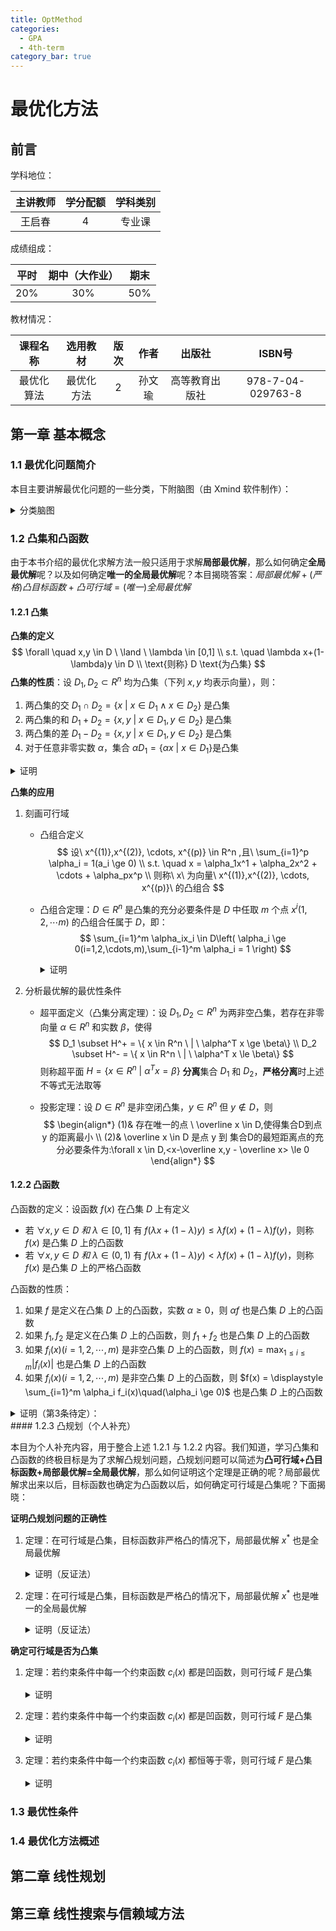 ```yaml
---
title: OptMethod
categories:
  - GPA
  - 4th-term
category_bar: true
---
```



# 最优化方法

## 前言

学科地位：

| 主讲教师 | 学分配额 | 学科类别 |
| :------: | :------: | :------: |
|  王启春  |    4     |  专业课  |

成绩组成：

| 平时 | 期中（大作业） | 期末 |
| :--: | :------------: | :--: |
| 20%  |      30%       | 50%  |

教材情况：

|  课程名称  |  选用教材  | 版次 |  作者  |     出版社     |      ISBN号       |
| :--------: | :--------: | :--: | :----: | :------------: | :---------------: |
| 最优化算法 | 最优化方法 |  2   | 孙文瑜 | 高等教育出版社 | 978-7-04-029763-8 |

## 第一章 基本概念

### 1.1 最优化问题简介

本目主要讲解最优化问题的一些分类，下附脑图（由 Xmind 软件制作）：

<details>
    <summary>分类脑图</summary>
    <center><img src="https://dwj-oss.oss-cn-nanjing.aliyuncs.com/images/202403091214182.png" alt="最优化问题概念辨析" /></center>
</details>

### 1.2 凸集和凸函数

由于本书介绍的最优化求解方法一般只适用于求解**局部最优解**，那么如何确定**全局最优解**呢？以及如何确定**唯一的全局最优解**呢？本目揭晓答案：$局部最优解+(严格)凸目标函数+凸可行域=(唯一)全局最优解$

#### 1.2.1 凸集

**凸集的定义**
$$
\forall \quad x,y \in D \ \land \ \lambda \in [0,1] \\
s.t. \quad \lambda x+(1-\lambda)y \in D \\
\text{则称} D \text{为凸集}
$$
**凸集的性质**：设 $D_1,D_2 \subset R^n$ 均为凸集（下列 $x,y$ 均表示向量），则：

1. 两凸集的交 $D_1 \cap D_2 = \{x\ |\ x \in D_1 \land x \in D_2\}$ 是凸集
2. 两凸集的和 $D_1 + D_2 = \{x,y\ |\ x \in D_1 , y \in D_2\}$ 是凸集
3. 两凸集的差 $D_1 - D_2 = \{x,y\ |\ x \in D_1 , y \in D_2\}$ 是凸集
4. 对于任意非零实数 $\alpha$，集合 $\alpha D_1 = \{ \alpha x \ |\ x \in D_1 \}$​ 是凸集

<details>
    <summary>证明</summary>
    <center><img src="https://dwj-oss.oss-cn-nanjing.aliyuncs.com/images/202403101941905.png" alt="凸集的性质证明" /></center>
</details>

**凸集的应用**

1. 刻画可行域
    - 凸组合定义
        $$
        设\ x^{(1)},x^{(2)}, \cdots, x^{(p)} \in R^n ,且\ \sum_{i=1}^p \alpha_i = 1(a_i \ge 0)  \\
        s.t. \quad x = \alpha_1x^1 + \alpha_2x^2 + \cdots + \alpha_px^p  \\
        则称\ x\ 为向量\ x^{(1)},x^{(2)}, \cdots, x^{(p)}\ 的凸组合
        $$
    
    - 凸组合定理：$D \in R^n$ 是凸集的充分必要条件是 $D$ 中任取 $m$ 个点 $x^i(1,2,\cdots m)$ 的凸组合任属于 $D$，即：
        $$
        \sum_{i=1}^m \alpha_ix_i \in D\left( \alpha_i \ge 0(i=1,2,\cdots,m),\sum_{i-1}^m \alpha_i = 1 \right)
        $$
    
      <details>
          <summary>证明</summary>
          <center><img src="https://dwj-oss.oss-cn-nanjing.aliyuncs.com/images/202403102025159.png" alt="凸组合定理证明" /></center>
      </details>
    
2. 分析最优解的最优性条件
    - 超平面定义（凸集分离定理）：设 $D_1,D_2 \subset R^n$ 为两非空凸集，若存在非零向量 $\alpha \in R^n$ 和实数 $\beta$，使得
        $$
        D_1 \subset H^+ = \{ x \in R^n \ | \ \alpha^T x \ge \beta\} \\
        D_2 \subset H^- = \{ x \in R^n \ | \ \alpha^T x \le \beta\}
        $$
        则称超平面 $H = \{ x \in R^n \ | \ \alpha^Tx=\beta \}$ **分离**集合 $D_1$ 和 $D_2$，**严格分离**时上述不等式无法取等
    
    - 投影定理：设 $D \in R^n$ 是非空闭凸集，$y \in R^n$ 但 $y \notin D$，则
        $$
        \begin{align*}
            (1)& 存在唯一的点 \ \overline x \in D,使得集合D到点 y 的距离最小 \\
            (2)& \overline x \in D 是点 y 到 集合D的最短距离点的充分必要条件为:\forall x \in D,<x-\overline x,y - \overline x> \le 0
        \end{align*}
        $$

#### 1.2.2 凸函数

凸函数的定义：设函数 $f(x)$ 在凸集 $D$ 上有定义

- 若 $\forall x,y \in D\ 和\ \lambda \in [0,1]$ 有 $f(\lambda x + (1-\lambda)y) \le \lambda f(x) + (1-\lambda)f(y)$，则称 $f(x)$ 是凸集 $D$ 上的凸函数
- 若 $\forall x,y \in D\ 和\ \lambda \in (0,1)$ 有 $f(\lambda x + (1-\lambda)y) < \lambda f(x) + (1-\lambda)f(y)$，则称 $f(x)$ 是凸集 $D$ 上的严格凸函数

凸函数的性质：

1. 如果 $f$ 是定义在凸集 $D$ 上的凸函数，实数 $\alpha \ge 0$，则 $\alpha f$ 也是凸集 $D$ 上的凸函数
2. 如果 $f_1,f_2$ 是定义在凸集 $D$ 上的凸函数，则 $f_1+f_2$ 也是凸集 $D$ 上的凸函数
3. 如果 $f_i(x)(i=1,2,\cdots,m)$ 是非空凸集 $D$ 上的凸函数，则 $f(x) = \max_{1 \le i \le m} |f_i(x)|$ 也是凸集 $D$ 上的凸函数
4. 如果 $f_i(x)(i=1,2,\cdots,m)$ 是非空凸集 $D$ 上的凸函数，则 $f(x) = \displaystyle \sum_{i=1}^m \alpha_i f_i(x)\quad(\alpha_i \ge 0)$ 也是凸集 $D$​ 上的凸函数

<details>
    <summary>证明（第3条待定）：</summary>
    <center><img src="https://dwj-oss.oss-cn-nanjing.aliyuncs.com/images/202403112030190.png" alt="第1、2条"></center>
    <center><img src="https://dwj-oss.oss-cn-nanjing.aliyuncs.com/images/202403112030160.png" alt="第4条"></center>
</details>
#### 1.2.3 凸规划（个人补充）

本目为个人补充内容，用于整合上述 1.2.1 与 1.2.2 内容。我们知道，学习凸集和凸函数的终极目标是为了求解凸规划问题，凸规划问题可以简述为**凸可行域+凸目标函数+局部最优解=全局最优解**，那么如何证明这个定理是正确的呢？局部最优解求出来以后，目标函数也确定为凸函数以后，如何确定可行域是凸集呢？下面揭晓：

**证明凸规划问题的正确性**

1. 定理：在可行域是凸集，目标函数非严格凸的情况下，局部最优解 $x^*$​ 也是全局最优解

    <details>
        <summary>证明（反证法）</summary>
        <center>
            <img src="https://dwj-oss.oss-cn-nanjing.aliyuncs.com/images/202403122016285.png" alt="目标函数非严格凸的情况下，局部最优解也是全局最优解" />
        </center>
    </details>

2. 定理：在可行域是凸集，目标函数是严格凸的情况下，局部最优解 $x^*$ 也是唯一的全局最优解

    <details>
        <summary>证明（反证法）</summary>
        <center>
            <img src="https://dwj-oss.oss-cn-nanjing.aliyuncs.com/images/202403122017101.png" alt="目标函数是严格凸的情况下，局部最优解也是唯一的全局最优解" />
        </center>
    </details>

**确定可行域是否为凸集**

1. 定理：若约束条件中每一个约束函数 $c_i(x)$ 都是凹函数，则可行域 $F$ 是凸集

    <details>
        <summary>证明</summary>
        <center>
            <img src="https://dwj-oss.oss-cn-nanjing.aliyuncs.com/images/202403122019899.png" alt="若约束条件中每一个约束函数都是凹函数，则可行域是凸集" />
        </center>
    </details>

2. 定理：若约束条件中每一个约束函数 $c_i(x)$ 都是凹函数，则可行域 $F$ 是凸集

    <details>
        <summary>证明</summary>
        <center>
            <img src="https://dwj-oss.oss-cn-nanjing.aliyuncs.com/images/202403122019572.png" alt="若约束条件中每一个约束函数都是凹函数，则可行域是凸集" />
        </center>
    </details>

3. 定理：若约束条件中每一个约束函数 $c_i(x)$ 都恒等于零，则可行域 $F$ 是凸集

    <details>
        <summary>证明</summary>
        <center>
            <img src="https://dwj-oss.oss-cn-nanjing.aliyuncs.com/images/202403122019751.png" alt="若约束条件中每一个约束函数都恒等于零，则可行域是凸集" />
        </center>
    </details>

### 1.3 最优性条件

### 1.4 最优化方法概述

## 第二章 线性规划



## 第三章 线性搜索与信赖域方法

















